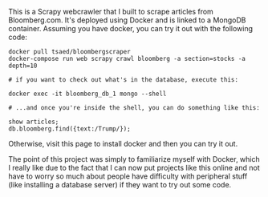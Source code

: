 This is a Scrapy webcrawler that I built to scrape articles from Bloomberg.com. It's deployed using Docker and is linked to a MongoDB container. Assuming you have docker, you can try it out with the following code:

    docker pull tsaed/bloombergscraper
    docker-compose run web scrapy crawl bloomberg -a section=stocks -a depth=10

    # if you want to check out what's in the database, execute this:

    docker exec -it bloomberg_db_1 mongo --shell

    # ...and once you're inside the shell, you can do something like this:

    show articles;
    db.bloomberg.find({text:/Trump/});

Otherwise, visit this page to install docker and then you can try it out.

The point of this project was simply to familiarize myself with Docker, which I really like due to the fact that I can now put projects like this online and not have to worry so much about people have difficulty with peripheral stuff (like installing a database server) if they want to try out some code.

